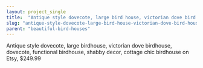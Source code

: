 ```yaml
---
layout: project_single
title:  "Antique style dovecote, large bird house, victorian dove bird house, dovecote, functional bird house, shabby decor, cottage chic bird house"
slug: "antique-style-dovecote-large-bird-house-victorian-dove-bird-house-dovecote-functional-bird-house-shabby"
parent: "beautiful-bird-houses"
---
```

Antique style dovecote, large birdhouse, victorian dove birdhouse, dovecote, functional birdhouse, shabby decor, cottage chic birdhouse on Etsy, $249.99